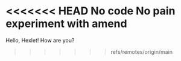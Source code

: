 <<<<<<< HEAD
No code No pain
experiment with amend
=======
Hello, Hexlet! How are you?
>>>>>>> refs/remotes/origin/main

